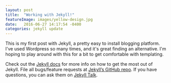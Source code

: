 ```yaml
---
layout: post
title:  "Working with Jekyll!"
featureImage: images/yellow-design.jpg
date:   2016-06-27 14:17:54 -0400
categories: jekyll update
---
```


This is my first post with Jekyll, a pretty easy to install blogging platform. I've used Wordpress so many times, and it's great finding an alternative. I'm hoping to play around with this for a bit to get comfortable with templating.

Check out the [Jekyll docs][jekyll-docs] for more info on how to get the most out of Jekyll. File all bugs/feature requests at [Jekyll’s GitHub repo][jekyll-gh]. If you have questions, you can ask them on [Jekyll Talk][jekyll-talk].

[jekyll-docs]: http://jekyllrb.com/docs/home
[jekyll-gh]:   https://github.com/jekyll/jekyll
[jekyll-talk]: https://talk.jekyllrb.com/
